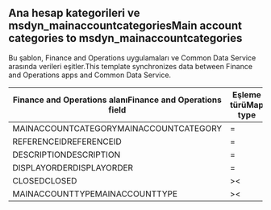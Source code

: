 ## <a name="main-account-categories-to-msdyn_mainaccountcategories"></a><span data-ttu-id="b3400-101">Ana hesap kategorileri ve msdyn_mainaccountcategories</span><span class="sxs-lookup"><span data-stu-id="b3400-101">Main account categories to msdyn_mainaccountcategories</span></span>

<span data-ttu-id="b3400-102">Bu şablon, Finance and Operations uygulamaları ve Common Data Service arasında verileri eşitler.</span><span class="sxs-lookup"><span data-stu-id="b3400-102">This template synchronizes data between Finance and Operations apps and Common Data Service.</span></span>

<span data-ttu-id="b3400-103">Finance and Operations alanı</span><span class="sxs-lookup"><span data-stu-id="b3400-103">Finance and Operations field</span></span> | <span data-ttu-id="b3400-104">Eşleme türü</span><span class="sxs-lookup"><span data-stu-id="b3400-104">Map type</span></span> | <span data-ttu-id="b3400-105">Diğer Dynamics 365 alanı</span><span class="sxs-lookup"><span data-stu-id="b3400-105">Other Dynamics 365 field</span></span> | <span data-ttu-id="b3400-106">Varsayılan değer</span><span class="sxs-lookup"><span data-stu-id="b3400-106">Default value</span></span>
---|---|---|---
<span data-ttu-id="b3400-107">MAINACCOUNTCATEGORY</span><span class="sxs-lookup"><span data-stu-id="b3400-107">MAINACCOUNTCATEGORY</span></span> | = | <span data-ttu-id="b3400-108">msdyn_mainaccountcategory</span><span class="sxs-lookup"><span data-stu-id="b3400-108">msdyn_mainaccountcategory</span></span> | 
<span data-ttu-id="b3400-109">REFERENCEID</span><span class="sxs-lookup"><span data-stu-id="b3400-109">REFERENCEID</span></span> | = | <span data-ttu-id="b3400-110">msdyn_referenceid</span><span class="sxs-lookup"><span data-stu-id="b3400-110">msdyn_referenceid</span></span> | 
<span data-ttu-id="b3400-111">DESCRIPTION</span><span class="sxs-lookup"><span data-stu-id="b3400-111">DESCRIPTION</span></span> | = | <span data-ttu-id="b3400-112">msdyn_description</span><span class="sxs-lookup"><span data-stu-id="b3400-112">msdyn_description</span></span> | 
<span data-ttu-id="b3400-113">DISPLAYORDER</span><span class="sxs-lookup"><span data-stu-id="b3400-113">DISPLAYORDER</span></span> | = | <span data-ttu-id="b3400-114">msdyn_displayorder</span><span class="sxs-lookup"><span data-stu-id="b3400-114">msdyn_displayorder</span></span> | 
<span data-ttu-id="b3400-115">CLOSED</span><span class="sxs-lookup"><span data-stu-id="b3400-115">CLOSED</span></span> | >< | <span data-ttu-id="b3400-116">msdyn_closed</span><span class="sxs-lookup"><span data-stu-id="b3400-116">msdyn_closed</span></span> | 
<span data-ttu-id="b3400-117">MAINACCOUNTTYPE</span><span class="sxs-lookup"><span data-stu-id="b3400-117">MAINACCOUNTTYPE</span></span> | >< | <span data-ttu-id="b3400-118">msdyn_mainaccounttypevalue</span><span class="sxs-lookup"><span data-stu-id="b3400-118">msdyn_mainaccounttypevalue</span></span> | 
